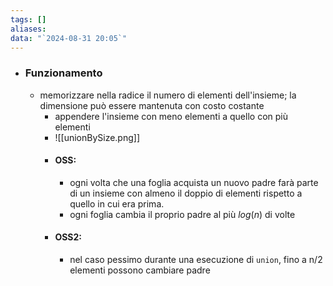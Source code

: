 ```yaml
---
tags: []
aliases: 
data: "`2024-08-31 20:05`"
---
```

- ### Funzionamento
	- memorizzare nella radice il numero di elementi dell'insieme; la dimensione può essere mantenuta con costo costante 
		- appendere l'insieme con meno elementi a quello con più elementi   
		- ![[unionBySize.png]]
		- #### OSS:
			- ogni volta che una foglia acquista un nuovo padre farà parte di un insieme con almeno il doppio di elementi rispetto a quello in cui era prima.
			- ogni foglia cambia il proprio padre al più $log  (n)$ di volte 
		- #### OSS2:
			- nel caso pessimo durante una esecuzione di `union`, fino a n/2 elementi possono cambiare padre 